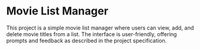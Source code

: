 # Movie List Manager
This project is a simple movie list manager where users can view, add, and delete movie titles from a list. The interface is user-friendly, offering prompts and feedback as described in the project specification.
